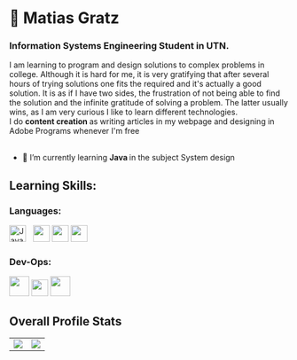 <h1 align="left">🤖 Matias Gratz</h1>
<h3 align="left"><strong> Information Systems Engineering Student in UTN. </strong> </h3>
I am learning to program and design solutions to complex problems in college. Although it is hard for me, it is very gratifying that after several hours of trying solutions one fits the required and it's actually a good solution. It is as if I have two sides, the frustration of not being able to find the solution and the infinite gratitude of solving a problem. The latter usually wins, as I am very curious I like to learn different technologies.
</br>
I do <strong> content creation </strong> as writing articles in my webpage and designing in Adobe Programs whenever I'm free
</br>
</br>

- 🌱 I’m currently learning <strong> Java </strong> in the subject System design


## Learning Skills:

### Languages:

<div>
<img src="https://cdn.iconscout.com/icon/free/png-512/c-programming-569564.png" height="30">
<img src="https://miro.medium.com/max/1200/1*Wd5q3FM1ne7y8y1Xojh-8g.png" height="30">
<img src="https://seeklogo.com/images/P/python-logo-A32636CAA3-seeklogo.com.png" height="30">
<img align="left" alt="Java" width="30px" style="padding-right:10px;" src="https://cdn.jsdelivr.net/gh/devicons/devicon/icons/java/java-original.svg"/>
</div>


### Dev-Ops:

<div>
<img src="https://github.com/Subhampreet/Subhampreet/blob/master/logos/git.png?raw=true" height="36">
<img src="https://github.githubassets.com/images/modules/logos_page/GitHub-Mark.png" height="30">
<img src="https://avatars.githubusercontent.com/u/5429470?s=200&v=4" height="36">
</div>

## Overall Profile Stats

<table>
  <tr >
      <td align="right" valign="top">
        <img src="![Anurag's GitHub stats](https://github-readme-stats.vercel.app/api?username=matiasgratz&theme=github_dark&show_icons=true)" style="vertical-align: top;" />
    </td>
    <td valign="top">
      <img src="[![Top Langs](https://github-readme-stats.vercel.app/api/top-langs/?username=anuraghazra&theme=github_dark&layout=compact)](https://github.com/anuraghazra/github-readme-stats)" />
    </td>

  </tr>
</table>

<br />